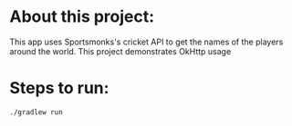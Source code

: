 # About this project:
This app uses Sportsmonks's cricket API to get the names of the players around the world.
This project demonstrates OkHttp usage


# Steps to run:

```shell
./gradlew run
```